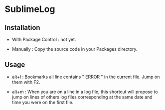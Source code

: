 SublimeLog
==========

Installation
------------

- With Package Control : not yet.

- Manually : Copy the source code in your Packages directory.


Usage
-----

- alt+l : Bookmarks all line contains " ERROR " in the current file. Jump on them with F2.

- alt+m : When you are on a line in a log file, this shortcut will propose to jump on lines of others log files corresponding at the same date and time you were on the first file.
